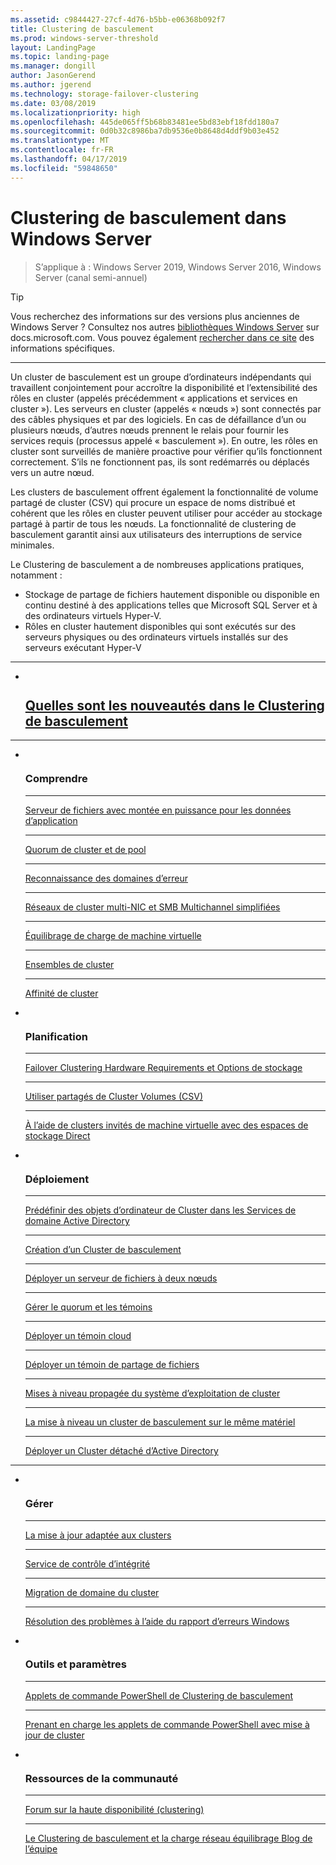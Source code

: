 ```yaml
---
ms.assetid: c9844427-27cf-4d76-b5bb-e06368b092f7
title: Clustering de basculement
ms.prod: windows-server-threshold
layout: LandingPage
ms.topic: landing-page
ms.manager: dongill
author: JasonGerend
ms.author: jgerend
ms.technology: storage-failover-clustering
ms.date: 03/08/2019
ms.localizationpriority: high
ms.openlocfilehash: 445de065ff5b68b83481ee5bd83ebf18fdd180a7
ms.sourcegitcommit: 0d0b32c8986ba7db9536e0b8648d4ddf9b03e452
ms.translationtype: MT
ms.contentlocale: fr-FR
ms.lasthandoff: 04/17/2019
ms.locfileid: "59848650"
---
```

# <a name="failover-clustering-in-windows-server"></a>Clustering de basculement dans Windows Server

> S’applique à : Windows Server 2019, Windows Server 2016, Windows Server (canal semi-annuel)

>[!TIP]
> Vous recherchez des informations sur des versions plus anciennes de Windows Server ? Consultez nos autres [bibliothèques Windows Server](/previous-versions/windows/) sur docs.microsoft.com. Vous pouvez également [rechercher dans ce site](https://docs.microsoft.com/search/index?search=Windows+Server&dataSource=previousVersions) des informations spécifiques.

<hr />

Un cluster de basculement est un groupe d’ordinateurs indépendants qui travaillent conjointement pour accroître la disponibilité et l’extensibilité des rôles en cluster (appelés précédemment « applications et services en cluster »). Les serveurs en cluster (appelés « nœuds ») sont connectés par des câbles physiques et par des logiciels. En cas de défaillance d’un ou plusieurs nœuds, d’autres nœuds prennent le relais pour fournir les services requis (processus appelé « basculement »). En outre, les rôles en cluster sont surveillés de manière proactive pour vérifier qu’ils fonctionnent correctement. S’ils ne fonctionnent pas, ils sont redémarrés ou déplacés vers un autre nœud.

Les clusters de basculement offrent également la fonctionnalité de volume partagé de cluster (CSV) qui procure un espace de noms distribué et cohérent que les rôles en cluster peuvent utiliser pour accéder au stockage partagé à partir de tous les nœuds. La fonctionnalité de clustering de basculement garantit ainsi aux utilisateurs des interruptions de service minimales.

Le Clustering de basculement a de nombreuses applications pratiques, notamment :
* Stockage de partage de fichiers hautement disponible ou disponible en continu destiné à des applications telles que Microsoft SQL Server et à des ordinateurs virtuels Hyper-V.
* Rôles en cluster hautement disponibles qui sont exécutés sur des serveurs physiques ou des ordinateurs virtuels installés sur des serveurs exécutant Hyper-V

<hr />

<ul class="cardsF panelContent">
<li>
                         <div class="cardSize">
                                <div class="cardPadding">
                                    <div class="card">
                                        <div class="cardImageOuter">
                                            <div class="cardImage">
                                                <img src="../media/i-whats-new.svg" alt="" />
                                            </div>
                                        </div>
                                        <div class="cardText">
                                        <h2><a href="whats-new-in-failover-clustering.md">Quelles sont les nouveautés dans le Clustering de basculement</a></h2>
                                        </div>
                                    </div>
                                </div>
                             </div>
                          </a>
                        </li>
                     </ul>
<HR />

<ul class="cardsF panelContent">

<li>
                         <div class="cardSize">
                                <div class="cardPadding">
                                    <div class="card">
                                        <div class="cardImageOuter">
                                            <div class="cardImage">
                                                <img src="../media/i-cluster.svg" alt="" />
                                            </div>
                                        </div>
                                        <div class="cardText">
                                        <h3>Comprendre</h3>
<HR />
                                        <p><a href="sofs-overview.md">Serveur de fichiers avec montée en puissance pour les données d’application</a></p>
<HR />
                                        <p><a href="../storage/storage-spaces/understand-quorum.md">Quorum de cluster et de pool</a></p>
<HR />
                                        <p><a href="fault-domains.md">Reconnaissance des domaines d’erreur</a></p>
<HR />
                                        <p><a href="smb-multichannel.md">Réseaux de cluster multi-NIC et SMB Multichannel simplifiées</a></p>
<HR />
                                        <p><a href="vm-load-balancing-overview.md">Équilibrage de charge de machine virtuelle</a></p>
<HR />
                                        <p><a href="../storage/storage-spaces/cluster-sets.md">Ensembles de cluster</a></p>
<HR />
                                        <p><a href="cluster-affinity.md">Affinité de cluster</a></p>
                                        </div>
                                    </div>
                                </div>
                            </div>
                          </a>
                        </li>

<li>
                         <div class="cardSize">
                                <div class="cardPadding">
                                    <div class="card">
                                        <div class="cardImageOuter">
                                            <div class="cardImage">
                                                <img src="../media/i-cluster.svg" alt="" />
                                            </div>
                                        </div>
                                        <div class="cardText">
                                        <h3>Planification</h3>
<HR />
                                        <p><a href="clustering-requirements.md">Failover Clustering Hardware Requirements et Options de stockage</a></p>
<HR />
                                        <p><a href="failover-cluster-csvs.md">Utiliser partagés de Cluster Volumes (CSV)</a></p>               
<HR />
                                        <p><a href="../storage/storage-spaces/storage-spaces-direct-in-vm.md">À l’aide de clusters invités de machine virtuelle avec des espaces de stockage Direct</a></p>
                                        </div>
                                    </div>
                                </div>
                            </div>
                          </a>
                        </li>
<li>
                         <div class="cardSize">
                                <div class="cardPadding">
                                    <div class="card">
                                        <div class="cardImageOuter">
                                            <div class="cardImage">
                                                <img src="../media/i-cluster.svg" alt="" />
                                            </div>
                                        </div>
                                        <div class="cardText">
                                        <h3>Déploiement</a></h3> 
<HR />
                                        <p><a href="prestage-cluster-adds.md">Prédéfinir des objets d’ordinateur de Cluster dans les Services de domaine Active Directory</a></p>
<HR />
                                        <p><a href="create-failover-cluster.md">Création d’un Cluster de basculement</a></p> 
<HR />
                                        <p><a href="deploy-two-node-clustered-file-server.md">Déployer un serveur de fichiers à deux nœuds</a></p> 
<HR />
                                        <p><a href="manage-cluster-quorum.md">Gérer le quorum et les témoins</a></p> 
<HR />
                                        <p><a href="deploy-cloud-witness.md">Déployer un témoin cloud</a></p>
<HR />
                                        <p><a href="file-share-witness.md">Déployer un témoin de partage de fichiers</a></p>
<HR />
                                        <p><a href="cluster-operating-system-rolling-upgrade.md">Mises à niveau propagée du système d’exploitation de cluster</a></p> 
<HR />
                                        <p><a href="upgrade-option-same-hardware.md">La mise à niveau un cluster de basculement sur le même matériel</a></p>
<HR />
                                        <p><a href="https://docs.microsoft.com/previous-versions/windows/it-pro/windows-server-2012-R2-and-2012/dn265970\(v%3dws.11\)">Déployer un Cluster détaché d’Active Directory</a></p>
                                        </div>
                                    </div>
                                </div>
                            </div>
                          </a>
                        </li>
                     </ul>
<HR />
<ul class="cardsF panelContent">
<li>
                         <div class="cardSize">
                                <div class="cardPadding">
                                    <div class="card">
                                        <div class="cardImageOuter">
                                            <div class="cardImage">
                                                <img src="../media/i-cluster.svg" alt="" />
                                            </div>
                                        </div>
                                        <div class="cardText">
                                        <h3>Gérer</h3>
<HR />
                                        <p><a href="cluster-aware-updating.md">La mise à jour adaptée aux clusters</a></p> 
<HR />
                                        <p><a href="health-service-overview.md">Service de contrôle d’intégrité</a></p>
<HR />
                                        <p><a href="cluster-domain-migration.md">Migration de domaine du cluster</a></p>
<HR />
                                        <p><a href="troubleshooting-using-wer-reports.md">Résolution des problèmes à l’aide du rapport d’erreurs Windows</a></p> 
                                        </div>
                                    </div>
                                </div>
                            </div>
                          </a>
                        </li>
<li>
                         <div class="cardSize">
                                <div class="cardPadding">
                                    <div class="card">
                                        <div class="cardImageOuter">
                                            <div class="cardImage">
                                                <img src="../media/i-cluster.svg" alt="" />
                                            </div>
                                        </div>
                                        <div class="cardText">
                                        <h3>Outils et paramètres</a></h3>
<HR />
                                        <p><a href="https://docs.microsoft.com/powershell/module/failoverclusters/?view=win10-ps">Applets de commande PowerShell de Clustering de basculement</a></p> 
<HR />
                                        <p><a href="https://docs.microsoft.com/powershell/module/clusterawareupdating/?view=win10-ps">Prenant en charge les applets de commande PowerShell avec mise à jour de cluster</a></p> 
                                        </div>
                                    </div>
                                </div>
                            </div>
                          </a>
                        </li>
<li>
                         <div class="cardSize">
                                <div class="cardPadding">
                                    <div class="card">
                                        <div class="cardImageOuter">
                                            <div class="cardImage">
                                                <img src="../media/i-cluster.svg" alt="" />
                                            </div>
                                        </div>
                                        <div class="cardText">
                                        <h3>Ressources de la communauté</a></h3>
<HR />
                                        <p><a href="https://go.microsoft.com/fwlink/p/?LinkId=230641">Forum sur la haute disponibilité (clustering)</a></p> 
<HR />
                                        <p><a href="http://blogs.msdn.com/b/clustering/">Le Clustering de basculement et la charge réseau équilibrage Blog de l’équipe</a></p> 
                                        </div>
                                    </div>
                                </div>
                            </div>
                          </a>
                        </li>
</ul>
